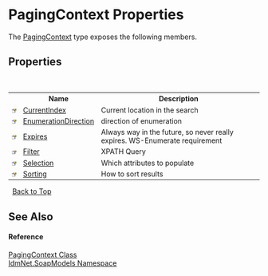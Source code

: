 # PagingContext Properties
 

The <a href="T_IdmNet_SoapModels_PagingContext">PagingContext</a> type exposes the following members.


## Properties
&nbsp;<table><tr><th></th><th>Name</th><th>Description</th></tr><tr><td>![Public property](media/pubproperty.gif "Public property")</td><td><a href="P_IdmNet_SoapModels_PagingContext_CurrentIndex">CurrentIndex</a></td><td>
Current location in the search</td></tr><tr><td>![Public property](media/pubproperty.gif "Public property")</td><td><a href="P_IdmNet_SoapModels_PagingContext_EnumerationDirection">EnumerationDirection</a></td><td>
direction of enumeration</td></tr><tr><td>![Public property](media/pubproperty.gif "Public property")</td><td><a href="P_IdmNet_SoapModels_PagingContext_Expires">Expires</a></td><td>
Always way in the future, so never really expires. WS-Enumerate requirement</td></tr><tr><td>![Public property](media/pubproperty.gif "Public property")</td><td><a href="P_IdmNet_SoapModels_PagingContext_Filter">Filter</a></td><td>
XPATH Query</td></tr><tr><td>![Public property](media/pubproperty.gif "Public property")</td><td><a href="P_IdmNet_SoapModels_PagingContext_Selection">Selection</a></td><td>
Which attributes to populate</td></tr><tr><td>![Public property](media/pubproperty.gif "Public property")</td><td><a href="P_IdmNet_SoapModels_PagingContext_Sorting">Sorting</a></td><td>
How to sort results</td></tr></table>&nbsp;
<a href="#pagingcontext-properties">Back to Top</a>

## See Also


#### Reference
<a href="T_IdmNet_SoapModels_PagingContext">PagingContext Class</a><br /><a href="N_IdmNet_SoapModels">IdmNet.SoapModels Namespace</a><br />